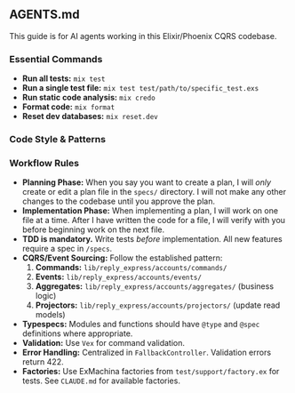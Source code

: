 ## AGENTS.md

This guide is for AI agents working in this Elixir/Phoenix CQRS codebase.

### Essential Commands

- **Run all tests:** `mix test`
- **Run a single test file:** `mix test test/path/to/specific_test.exs`
- **Run static code analysis:** `mix credo`
- **Format code:** `mix format`
- **Reset dev databases:** `mix reset.dev`

### Code Style & Patterns

### Workflow Rules

- **Planning Phase:** When you say you want to create a plan, I will *only* create or edit a plan file in the `specs/`
  directory. I will not make any other changes to the codebase until you approve the plan.
- **Implementation Phase:** When implementing a plan, I will work on one file at a time. After I have written the code
  for a file, I will verify with you before beginning work on the next file.
- **TDD is mandatory.** Write tests *before* implementation. All new features require a spec in `/specs`.
- **CQRS/Event Sourcing:** Follow the established pattern:
    1. **Commands:** `lib/reply_express/accounts/commands/`
    2. **Events:** `lib/reply_express/accounts/events/`
    3. **Aggregates:** `lib/reply_express/accounts/aggregates/` (business logic)
    4. **Projectors:** `lib/reply_express/accounts/projectors/` (update read models)
- **Typespecs:** Modules and functions should have `@type` and `@spec` definitions where appropriate.
- **Validation:** Use `Vex` for command validation.
- **Error Handling:** Centralized in `FallbackController`. Validation errors return 422.
- **Factories:** Use ExMachina factories from `test/support/factory.ex` for tests. See `CLAUDE.md` for available
  factories.
